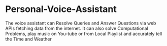 # Personal-Voice-Assistant
The voice assistant can Resolve Queries and Answer Questions via web APIs fetching data from the internet. It can also solve Computational Problems, play music on You-tube or from Local Playlist and accurately tell the Time and Weather
